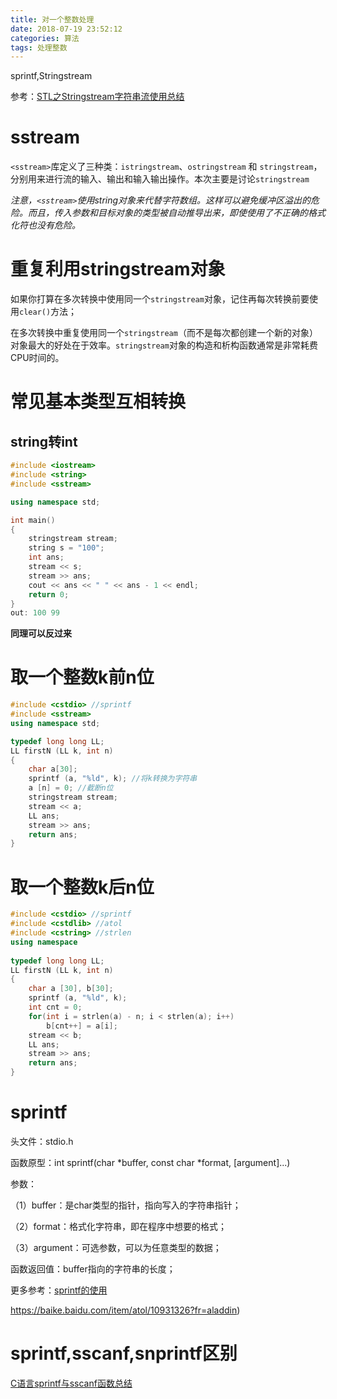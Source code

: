 ```yaml
---
title: 对一个整数处理
date: 2018-07-19 23:52:12
categories: 算法
tags: 处理整数
---
```


sprintf,Stringstream

<!-- more -->

参考：[STL之Stringstream字符串流使用总结](https://blog.csdn.net/fanyun_01/article/details/66967710)

# sstream

`<sstream>`库定义了三种类：`istringstream`、`ostringstream` 和 `stringstream`，分别用来进行流的输入、输出和输入输出操作。本次主要是讨论`stringstream`

*注意，`<sstream>`使用string对象来代替字符数组。这样可以避免缓冲区溢出的危险。而且，传入参数和目标对象的类型被自动推导出来，即使使用了不正确的格式化符也没有危险。*

# 重复利用stringstream对象

如果你打算在多次转换中使用同一个`stringstream`对象，记住再每次转换前要使用`clear()`方法；

在多次转换中重复使用同一个`stringstream`（而不是每次都创建一个新的对象）对象最大的好处在于效率。`stringstream`对象的构造和析构函数通常是非常耗费CPU时间的。

# 常见基本类型互相转换

## string转int

```c++
#include <iostream>
#include <string>
#include <sstream>

using namespace std;

int main()
{
    stringstream stream;
    string s = "100";
    int ans;
    stream << s;
    stream >> ans;
    cout << ans << " " << ans - 1 << endl;
    return 0;
}
out: 100 99
```

**同理可以反过来**

# 取一个整数k前n位

```c++
#include <cstdio> //sprintf
#include <sstream>
using namespace std;

typedef long long LL;
LL firstN (LL k, int n)
{
    char a[30];
    sprintf (a, "%ld", k); //将k转换为字符串
    a [n] = 0; //截断n位
    stringstream stream;
    stream << a;
    LL ans;
    stream >> ans;
    return ans;
}
```

# 取一个整数k后n位

```c++
#include <cstdio> //sprintf
#include <cstdlib> //atol
#include <cstring> //strlen
using namespace
    
typedef long long LL;
LL firstN (LL k, int n)
{
    char a [30], b[30];
    sprintf (a, "%ld", k);
    int cnt = 0;
    for(int i = strlen(a) - n; i < strlen(a); i++)
        b[cnt++] = a[i];
    stream << b;
    LL ans;
    stream >> ans;
    return ans;
}

```

# sprintf

头文件：stdio.h

函数原型：int sprintf(char *buffer, const char *format, [argument]...)

参数：  

（1）buffer：是char类型的指针，指向写入的字符串指针；  

（2）format：格式化字符串，即在程序中想要的格式；  

（3）argument：可选参数，可以为任意类型的数据；  

函数返回值：buffer指向的字符串的长度；  

更多参考：[sprintf的使用](https://blog.csdn.net/nopoppy/article/details/52589745)

https://baike.baidu.com/item/atol/10931326?fr=aladdin)



# sprintf,sscanf,snprintf区别

[C语言sprintf与sscanf函数总结](https://www.cnblogs.com/Anker/p/3351168.html)





